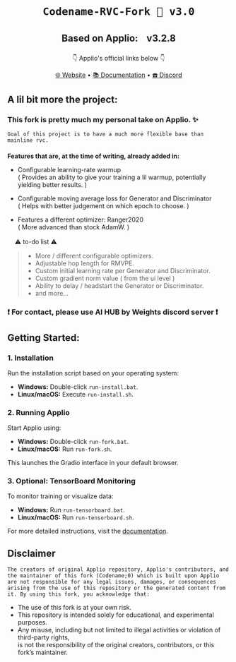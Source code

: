# <p align="center">` Codename-RVC-Fork 🍇 v3.0 ` </p>
## <p align="center">Based on Applio:ㅤv3.2.8 </p>

<p align="center"> ㅤㅤ👇 Applio's official links below 👇ㅤㅤ </p>

</p>
<p align="center">
  <a href="https://applio.org" target="_blank">🌐 Website</a>
  •
  <a href="https://docs.applio.org" target="_blank">📚 Documentation</a>
  •
  <a href="https://discord.gg/urxFjYmYYh" target="_blank">☎️ Discord</a>
</p>



## A lil bit more the project:

### This fork is pretty much my personal take on Applio. ✨
`Goal of this project is to have a much more flexible base than mainline rvc.`
<br/>
ㅤ
<br/>
**Features that are, at the time of writing, already added in:**
- Configurable learning-rate warmup <br/> ( Provides an ability to give your training a lil warmup, potentially yielding better results. )

- Configurable moving average loss for Generator and Discriminator <br/> ( Helps with better judgement on which epoch to choose. )

- Features a different optimizer: Ranger2020 <br/> ( More advanced than stock AdamW. )

ㅤ
⚠️ to-do list ⚠️
> - More / different configurable optimizers.
> - Adjustable hop length for RMVPE.
> - Custom initial learning rate per Generator and Discriminator.
> - Custom gradient norm value  ( from the ui level )
> - Ability to delay / headstart the Generator or Discriminator.
> - and more...

### ❗ For contact, please use AI HUB by Weights discord server ❗


## Getting Started:

### 1. Installation

Run the installation script based on your operating system:

- **Windows:** Double-click `run-install.bat`.
- **Linux/macOS:** Execute `run-install.sh`.

### 2. Running Applio

Start Applio using:

- **Windows:** Double-click `run-fork.bat`.
- **Linux/macOS:** Run `run-fork.sh`.

This launches the Gradio interface in your default browser.

### 3. Optional: TensorBoard Monitoring

To monitor training or visualize data:

- **Windows:** Run `run-tensorboard.bat`.
- **Linux/macOS:** Run `run-tensorboard.sh`.

For more detailed instructions, visit the [documentation](https://docs.applio.org).

## Disclaimer
``The creators of original Applio repository, Applio's contributors, and the maintainer of this fork (Codename;0) which is built upon Applio are not responsible for any legal issues, damages, or consequences arising from the use of this repository or the generated content from it. By using this fork, you acknowledge that:``

- The use of this fork is at your own risk.
- This repository is intended solely for educational, and experimental purposes.
- Any misuse, including but not limited to illegal activities or violation of third-party rights, <br/> is not the responsibility of the original creators, contributors, or this fork’s maintainer.
